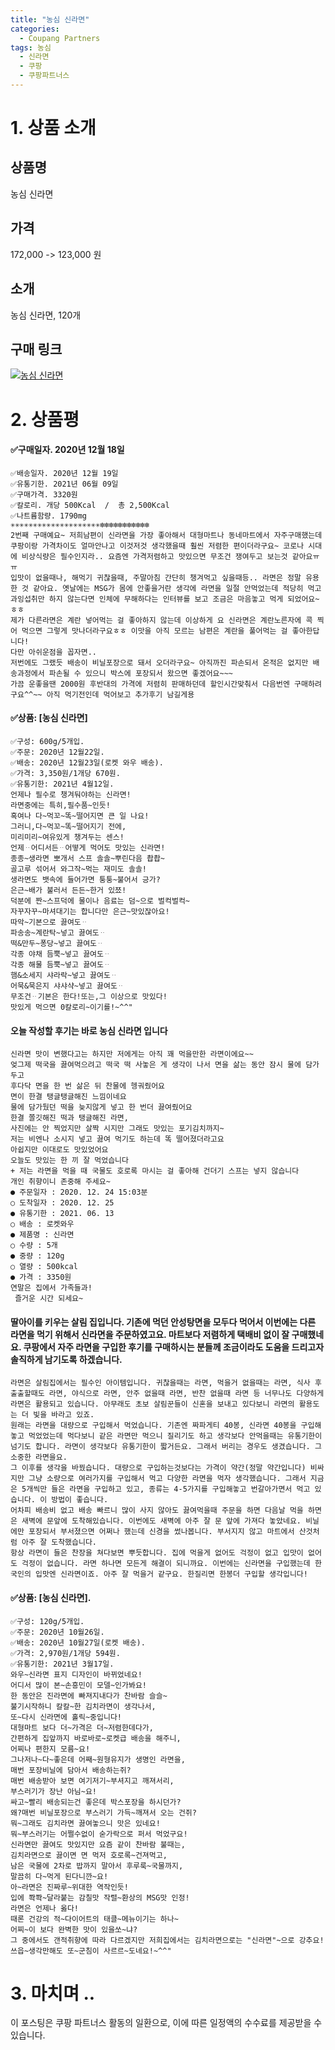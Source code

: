 ```yaml
---
title: "농심 신라면"
categories:
  - Coupang Partners
tags: 농심
  - 신라면
  - 쿠팡
  - 쿠팡파트너스
---
```

# 1. 상품 소개
## 상품명
농심 신라면

## 가격
172,000 -> 123,000 원

## 소개
농심 신라면, 120개

## 구매 링크
[![농심 신라면](https://static.coupangcdn.com/image/affiliate/banner/8c8a8ced6cbb46a6af8d11b162db2e80@2x.jpg)](https://coupa.ng/bOXijM)
# 2. 상품평 

#### ✅구매일자. 2020년 12월 18일
    ✅배송일자. 2020년 12월 19일
    ✅유통기한. 2021년 06월 09일
    ✅구매가격. 3320원
    ✅칼로리. 개당 500Kcal  /  총 2,500Kcal
    ✅나트륨함량. 1790mg
    ✳✳✳✳✳✳✳✳✳✳✳✳✳✳✳✳✳✳✳✳❇❇❇❇❇❇❇❇❇❇❇
    2번째 구매예요~ 저희남편이 신라면을 가장 좋아해서 대형마트나 동네마트에서 자주구매했는데 쿠팡이랑 가격차이도 얼마안나고 이것저것 생각했을때 훨씬 저렴한 편이더라구요~ 코로나 시대에 비상식량은 필수인지라.. 요즘엔 가격저렴하고 맛있으면 무조건 쟁여두고 보는것 같아요ㅠㅠ
    입맛이 없을때나, 해먹기 귀찮을때, 주말아침 간단히 챙겨먹고 싶을때등.. 라면은 정말 유용한 것 같아요. 옛날에는 MSG가 몸에 안좋을거란 생각에 라면을 일절 안먹었는데 적당히 먹고 과잉섭취만 하지 않는다면 인체에 무해하다는 인터뷰를 보고 조금은 마음놓고 먹게 되었어요~ㅎㅎ
    제가 다른라면은 계란 넣어먹는 걸 좋아하지 않는데 이상하게 요 신라면은 계란노른자에 콕 찍어 먹으면 그렇게 맛나더라구요ㅎㅎ 이맛을 아직 모르는 남편은 계란을 풀어먹는 걸 좋아한답니다!
    다만 아쉬운점을 꼽자면..
    저번에도 그랬듯 배송이 비닐포장으로 돼서 오더라구요~ 아직까진 파손되서 온적은 없지만 배송과정에서 파손될 수 있으니 박스에 포장되서 왔으면 좋겠어요~~~
    가끔 운좋을땐 2000원 후반대의 가격에 저렴히 판매하던데 할인시간맞춰서 다음번엔 구매하려구요^^~~ 아직 먹기전인데 먹어보고 추가후기 남길게용

#### ✅상품: [농심 신라면]
    ✅구성: 600g/5개입.
    ✅주문: 2020년 12월22일.
    ✅배송: 2020년 12월23일(로켓 와우 배송).
    ✅가격: 3,350원/1개당 670원.
    ✅유통기한: 2021년 4월12일.
    언제나 필수로 챙겨둬야하는 신라면!
    라면중에는 특히,필수품~인듯!
    혹여나 다~먹꼬~똑~떨어지면 큰 일 나요!
    그러니,다~먹꼬~똑~떨어지기 전에,
    미리미리~여유있게 챙겨두는 센스!
    언제ᆢ어디서든ᆢ어떻게 먹어도 맛있는 신라면!
    종종~생라면 뽀개서 스프 솔솔~뿌린다음 촵촵~
    골고루 섞어서 와그작~먹는 재미도 솔솔!
    생라면도 뱃속에 들어가면 퉁퉁~불어서 긍가?
    은근~배가 불러서 든든~한거 있쬬!
    덕분에 짠~스프덕에 물이나 음료는 덤~으로 벌컥벌컥~
    자꾸자꾸~마셔대기는 합니다만 은근~맛있잖아요!
    따악~기본으로 끓여도ᆢ
    파송송~계란탁~넣고 끓여도ᆢ
    떡&만두~퐁당~넣고 끓여도ᆢ
    각종 야채 듬뿍~넣고 끓여도ᆢ
    각종 해물 듬뿍~넣고 끓여도ᆢ
    햄&소세지 샤라락~넣고 끓여도ᆢ
    어묵&묵은지 샤샤샥~넣고 끓여도ᆢ
    무조건ᆢ기본은 한다!또는,그 이상으로 맛있다!
    맛있게 먹으면 0칼로리~이기를!~^^"

#### 오늘 작성할 후기는 바로 농심 신라면 입니다 
    신라면 맛이 변했다고는 하지만 저에게는 아직 꽤 먹을만한 라면이에요~~
    엊그제 떡국을 끓여먹으려고 떡국 떡 사놓은 게 생각이 나서 면을 삶는 동안 잠시 물에 담가두고
    후다닥 면을 한 번 삶은 뒤 찬물에 헹궈줬어요 
    면이 한결 탱글탱글해진 느낌이네요
    물에 담가뒀던 떡을 늦지않게 넣고 한 번더 끓여줬어요 
    한결 쫄깃해진 떡과 탱글해진 라면, 
    사진에는 안 찍었지만 살짝 시지만 그래도 맛있는 포기김치까지~ 
    저는 비엔나 소시지 넣고 끓여 먹기도 하는데 똑 떨어졌더라고요 
    아쉽지만 이대로도 맛있었어요 
    오늘도 맛있는 한 끼 잘 먹었습니다 
    + 저는 라면을 먹을 때 국물도 호로록 마시는 걸 좋아해 건더기 스프는 넣지 않습니다 
    개인 취향이니 존중해 주세요~ 
    ● 주문일자 : 2020. 12. 24 15:03분 
    ○ 도착일자 : 2020. 12. 25 
    ● 유통기한 : 2021. 06. 13
    ○ 배송 : 로켓와우 
    ● 제품명 : 신라면 
    ○ 수량 : 5개 
    ● 중량 : 120g 
    ○ 열량 : 500kcal
    ● 가격 : 3350원 
    연말은 집에서 가족들과!
     즐거운 시간 되세요~

#### 딸아이를 키우는 살림 집입니다. 기존에 먹던 안성탕면을 모두다 먹어서 이번에는 다른 라면을 먹기 위해서 신라면을 주문하였고요. 마트보다 저렴하게 택배비 없이 잘 구매했네요. 쿠팡에서 자주 라면을 구입한 후기를 구매하시는 분들께 조금이라도 도움을 드리고자 솔직하게 남기도록 하겠습니다.
    라면은 살림집에서는 필수인 아이템입니다. 귀찮을때는 라면, 먹을거 없을때는 라면, 식사 후 출출할때도 라면, 야식으로 라면, 안주 없을때 라면, 반찬 없을때 라면 등 너무나도 다양하게 라면은 활용되고 있습니다. 아무래도 초보 살림꾼들이 신혼을 보내고 있다보니 라면의 활용도는 더 빛을 바라고 있죠.
    원래는 라면을 대량으로 구입해서 먹었습니다. 기존엔 짜파게티 40봉, 신라면 40봉을 구입해놓고 먹었었는데 먹다보니 같은 라면만 먹으니 질리기도 하고 생각보다 안먹을때는 유통기한이 넘기도 합니다. 라면이 생각보다 유통기한이 짧거든요. 그래서 버리는 경우도 생겼습니다. 그 소중한 라면을요.
    그 이후를 생각을 바꿨습니다. 대량으로 구입하는것보다는 가격이 약간(정말 약간입니다) 비싸지만 그냥 소량으로 여러가지를 구입해서 먹고 다양한 라면을 먹자 생각했습니다. 그래서 지금은 5개씩만 들은 라면을 구입하고 있고, 종류는 4-5가지를 구입해놓고 번갈아가면서 먹고 있습니다. 이 방법이 좋습니다.
    어차피 배송비 없고 배송 빠르니 많이 사지 않아도 끓여먹을때 주문을 하면 다음날 먹을 하면은 새벽에 문앞에 도착해있습니다. 이번에도 새벽에 아주 잘 문 앞에 가져다 놓았네요. 비닐에만 포장되서 부서졌으면 어쩌나 했는데 신경을 썼나봅니다. 부서지지 않고 마트에서 산것처럼 아주 잘 도착했습니다.
    항상 라면이 들은 찬장을 쳐다보면 뿌듯합니다. 집에 먹을게 없어도 걱정이 없고 입맛이 없어도 걱정이 없습니다. 라면 하나면 모든게 해결이 되니까요. 이번에는 신라면을 구입했는데 한국인의 입맛엔 신라면이죠. 아주 잘 먹을거 같구요. 한질리면 한봉더 구입할 생각입니다!

#### ✅상품: [농심 신라면].
    ✅구성: 120g/5개입.
    ✅주문: 2020년 10월26일.
    ✅배송: 2020년 10월27일(로켓 배송).
    ✅가격: 2,970원/1개당 594원.
    ✅유통기한: 2021년 3월17일.
    와우~신라면 표지 디자인이 바뀌었네요!
    어디서 많이 본~손흥민이 모델~인가봐요!
    한 동안은 진라면에 빠져지내다가 찬바람 슬슬~
    불기시작하니 칼칼~한 김치라면이 생각나서,
    또~다시 신라면에 홀릭~중입니다!
    대형마트 보다 더~가격은 더~저렴한데다가,
    간편하게 집앞까지 바로바로~로켓급 배송을 해주니, 
    어찌나 편한지 모름~요!
    그나저나~다~좋은데 어째~원형유지가 생명인 라면을,
    매번 포장비닐에 담아서 배송하는쥐?
    매번 배송받아 보면 여기저기~부셔지고 깨져서리,
    부스러기가 장난 아님~요!
    싸고~빨리 배송되는건 좋은데 박스포장을 하시던가?
    왜?매번 비닐포장으로 부스러기 가득~깨져서 오는 건쥐?
    뭐~그래도 김치라면 끓여놓으니 맛은 있네요!
    뭐~부스러기는 어쩔수없이 숟가락으로 퍼서 먹었구요!
    신라면만 끓여도 맛있지만 요즘 같이 찬바람 불때는,
    김치라면으로 끓이면 면 먹저 호로록~건져먹고, 
    남은 국물에 2차로 밥까지 말아서 후루룩~국물까지,
    말끔히 다~먹게 된다니깐~요!
    아~라면은 진짜루~위대한 역작인듯!
    입에 쫙쫙~달라붙는 감칠맛 작렬~환상의 MSG맛 인정!
    라면은 언제나 옳다!
    때론 건강의 적~다이어트의 태클~메뉴이기는 하나~
    어찌~이 보다 완벽한 맛이 있을쏘~냐?
    그 중에서도 갠적취향에 따라 다르겠지만 저희집에서는 김치라면으로는 "신라면"~으로 강추요!
    쓰읍~생각만해도 또~군침이 사르르~도네요!~^^"

# 3. 마치며 ..
이 포스팅은 쿠팡 파트너스 활동의 일환으로, 이에 따른 일정액의 수수료를 제공받을 수 있습니다.